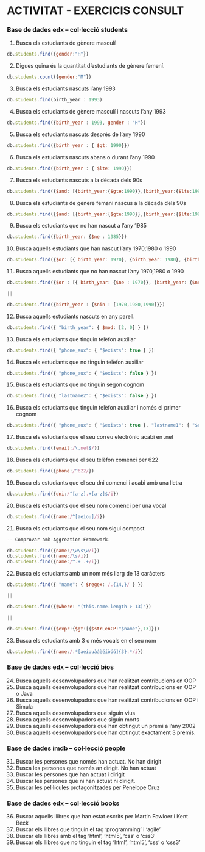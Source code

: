 # ACTIVITAT - EXERCICIS CONSULT

### Base de dades edx – col·lecció students

1. Busca els estudiants de gènere masculí

```js
db.students.find({gender:"H"})
```

2. Digues quina és la quantitat d’estudiants de gènere femení.

```js
db.students.count({gender:"M"})
```

3. Busca els estudiants nascuts l’any 1993

```js
db.students.find(birth_year : 1993)
```

4. Busca els estudiants de gènere masculí i nascuts l’any 1993

```js
db.students.find({birth_year : 1993, gender : "H"})
```

5. Busca els estudiants nascuts després de l’any 1990

```js
db.students.find({birth_year : { $gt: 1990}})
```

6. Busca els estudiants nascuts abans o durant l’any 1990

```js
db.students.find({birth_year : { $lte: 1990}})
```

7. Busca els estudiants nascuts a la dècada dels 90s

```js
db.students.find({$and: [{birth_year:{$gte:1990}},{birth_year:{$lte:1999 }}]})
```

8. Busca els estudiants de gènere femani nascus a la dècada dels 90s

```js
db.students.find({$and: [{birth_year:{$gte:1990}},{birth_year:{$lte:1999 }},{gender:"M"} ]})
```

9. Busca els estudiants que no han nascut a l’any 1985

```js
db.students.find({birth_year: {$ne : 1985}})
```

10. Busca aquells estudiants que han nascut l’any 1970,1980 o 1990

```js
db.students.find({$or: [{ birth_year: 1970}, {birth_year: 1980}, {birth_year: 1990}]})
```

11. Busca aquells estudiants que no han nascut l’any 1970,1980 o 1990

```js
db.students.find({$or : [{ birth_year: {$ne : 1970}}, {birth_year: {$ne : 1980}}, {birth_year: {$ne : 1990}}]})

||

db.students.find({birth_year : {$nin : [1970,1980,1990]}})
```

12. Busca aquells estudiants nascuts en any parell.

```js
db.students.find({ "birth_year": { $mod: [2, 0] } })
```

13. Busca els estudiants que tinguin telèfon auxiliar

```js
db.students.find({ "phone_aux": { "$exists": true } })
```

14. Busca els estudiants que no tinguin telèfon auxiliar

```js
db.students.find({ "phone_aux": { "$exists": false } })
```

15. Busca els estudiants que no tinguin segon cognom

```js
db.students.find({ "lastname2": { "$exists": false } })
```

16. Busca els estudiants que tinguin telèfon auxiliar i només el primer cognom

```js
db.students.find({ "phone_aux": { "$exists": true }, "lastname1": { "$exists": true }, "lastname2": { "$exists": false }})
```

17. Busca els estudiants que el seu correu electrònic acabi en .net

```js
db.students.find({email:/\.net$/})
```

18. Busca els estudiants que el seu telèfon comenci per 622

```js
db.students.find({phone:/^622/})
```

19. Busca els estudiants que el seu dni comenci i acabi amb una lletra

```js
db.students.find({dni:/^[a-z].+[a-z]$/i})
```

20. Busca els estudiants que el seu nom comenci per una vocal

 ```js
 db.students.find({name:/^[aeiou]/i})
 ```

21. Busca els estudiants que el seu nom sigui compost

```js
-- Comprovar amb Aggreation Framework.

db.students.find({name:/\w\s\w/i})
db.students.find({name:/\s/i})
db.students.find({name:/^.+ .+/i})
```

22. Busca els estudiants amb un nom més llarg de 13 caràcters

```js
db.students.find({ "name": { $regex: /.{14,}/ } })

||

db.students.find({$where: "(this.name.length > 13)"})

||

db.students.find({$expr:{$gt:[{$strLenCP:"$name"},13]}})
```

23. Busca els estudiants amb 3 o més vocals en el seu nom

```js
db.students.find({name:/.*[aeiouàáèéíòóú]{3}.*/i})
```

### Base de dades edx – col·lecció bios

24. Busca aquells desenvolupadors que han realitzat contribucions en OOP
25. Busca aquells desenvolupadors que han realitzat contribucions en OOP o Java
26. Busca aquells desenvolupadors que han realitzat contribucions en OOP i Simula
27. Busca aquells desenvolupadors que siguin vius
28. Busca aquells desenvolupadors que siguin morts
29. Busca aquells desenvolupadors que han obtingut un premi a l’any 2002
30. Busca aquells desenvolupadors que han obtingut exactament 3 premis.

### Base de dades imdb – col·lecció people

31. Buscar les persones que només han actuat. No han dirigit
32. Busca les persones que només an dirigit. No han actuat
33. Buscar les persones que han actuat i dirigit
34. Buscar les persones que ni han actuat ni dirigit.
35. Buscar les pel·lícules protagonitzades per Penelope Cruz

### Base de dades edx – col·lecció books

36. Buscar aquells llibres que han estat escrits per Martin Fowloer i Kent Beck
37. Buscar els llibres que tinguin el tag ‘programming’ i ‘agile’
38. Buscar els llibres amb el tag ‘html’, ‘html5’, ‘css’ o ‘css3’
39. Buscar els llibres que no tinguin el tag ‘html’, ‘html5’, ‘css’ o ‘css3’